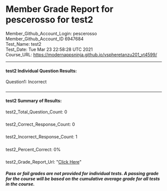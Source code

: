 # Member Grade Report for pescerosso for test2  
   
Member_Github_Account_Login: pescerosso  
Member_Github_Account_ID 6947684  
Test_Name: test2  
Test_Date: Tue Mar 23 22:58:28 UTC 2021  
Course_URL: https://modernappsninja.github.io/vspheretanzu201_vt4599/  
   
---  
#### test2 Individual Question Results:  
Question1: Incorrect  
#####  
---  
#### test2 Summary of Results:  
test2_Total_Question_Count: 0  
#####  
test2_Correct_Response_Count: 0  
#####  
test2_Incorrect_Response_Count: 1  
#####  
test2_Percent_Correct: 0%  
#####  
test2_Grade_Report_Url: "[Click Here](https://github.com/modernappsninjas/pescerosso/blob/main/static/userdata/courses/vspheretanzu201_vt4599/grade_report.pr23.test2.md)"
##### Pass or fail grades are not provided for individual tests. A passing grade for the course will be based on the cumulative average grade for all tests in the course.  
